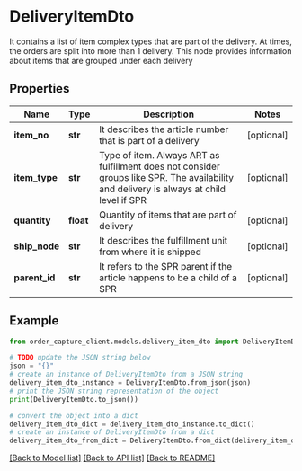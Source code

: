 # DeliveryItemDto

It contains a list of item complex types that are part of the delivery. At times, the orders are split into more than 1 delivery. This node provides information about items that are grouped under each delivery

## Properties

Name | Type | Description | Notes
------------ | ------------- | ------------- | -------------
**item_no** | **str** | It describes the article number that is part of a delivery | [optional] 
**item_type** | **str** | Type of item. Always ART as fulfillment does not consider groups like SPR. The availability and delivery is always at child level if SPR | [optional] 
**quantity** | **float** | Quantity of items that are part of delivery | [optional] 
**ship_node** | **str** | It describes the fulfillment unit from where it is shipped | [optional] 
**parent_id** | **str** | It refers to the SPR parent if the article happens to be a child of a SPR | [optional] 

## Example

```python
from order_capture_client.models.delivery_item_dto import DeliveryItemDto

# TODO update the JSON string below
json = "{}"
# create an instance of DeliveryItemDto from a JSON string
delivery_item_dto_instance = DeliveryItemDto.from_json(json)
# print the JSON string representation of the object
print(DeliveryItemDto.to_json())

# convert the object into a dict
delivery_item_dto_dict = delivery_item_dto_instance.to_dict()
# create an instance of DeliveryItemDto from a dict
delivery_item_dto_from_dict = DeliveryItemDto.from_dict(delivery_item_dto_dict)
```
[[Back to Model list]](../README.md#documentation-for-models) [[Back to API list]](../README.md#documentation-for-api-endpoints) [[Back to README]](../README.md)


